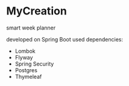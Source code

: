# MyCreation
smart week planner 

developed on Spring Boot
used dependencies:
- Lombok
- Flyway
- Spring Security
- Postgres
- Thymeleaf
